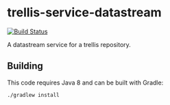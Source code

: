 # trellis-service-datastream

[![Build Status](https://travis-ci.org/acoburn/trellis-service-datastream.png?branch=master)](https://travis-ci.org/acoburn/trellis-service-datastream)

A datastream service for a trellis repository.

## Building

This code requires Java 8 and can be built with Gradle:

    ./gradlew install
